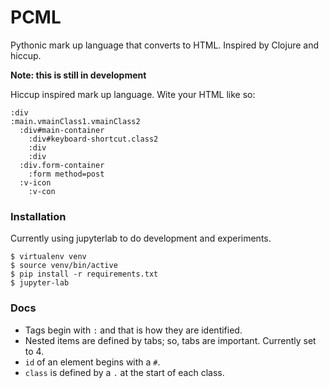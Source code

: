 # PCML
Pythonic mark up language that converts to HTML. Inspired by Clojure and hiccup.

**Note: this is still in development**

Hiccup inspired mark up language. Wite your HTML like so:
```
:div
:main.vmainClass1.vmainClass2
  :div#main-container
    :div#keyboard-shortcut.class2
    :div
    :div
  :div.form-container
    :form method=post
  :v-icon
    :v-con
```

### Installation
Currently using jupyterlab to do development and experiments.

```
$ virtualenv venv
$ source venv/bin/active
$ pip install -r requirements.txt
$ jupyter-lab
```

### Docs
- Tags begin with `:` and that is how they are identified.
- Nested items are defined by tabs; so, tabs are important. Currently set to 4.
- `id` of an element begins with a `#`.
- `class` is defined by a `.` at the start of each class.


